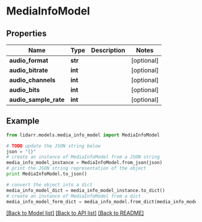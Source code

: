 # MediaInfoModel


## Properties

Name | Type | Description | Notes
------------ | ------------- | ------------- | -------------
**audio_format** | **str** |  | [optional] 
**audio_bitrate** | **int** |  | [optional] 
**audio_channels** | **int** |  | [optional] 
**audio_bits** | **int** |  | [optional] 
**audio_sample_rate** | **int** |  | [optional] 

## Example

```python
from lidarr.models.media_info_model import MediaInfoModel

# TODO update the JSON string below
json = "{}"
# create an instance of MediaInfoModel from a JSON string
media_info_model_instance = MediaInfoModel.from_json(json)
# print the JSON string representation of the object
print MediaInfoModel.to_json()

# convert the object into a dict
media_info_model_dict = media_info_model_instance.to_dict()
# create an instance of MediaInfoModel from a dict
media_info_model_form_dict = media_info_model.from_dict(media_info_model_dict)
```
[[Back to Model list]](../README.md#documentation-for-models) [[Back to API list]](../README.md#documentation-for-api-endpoints) [[Back to README]](../README.md)


